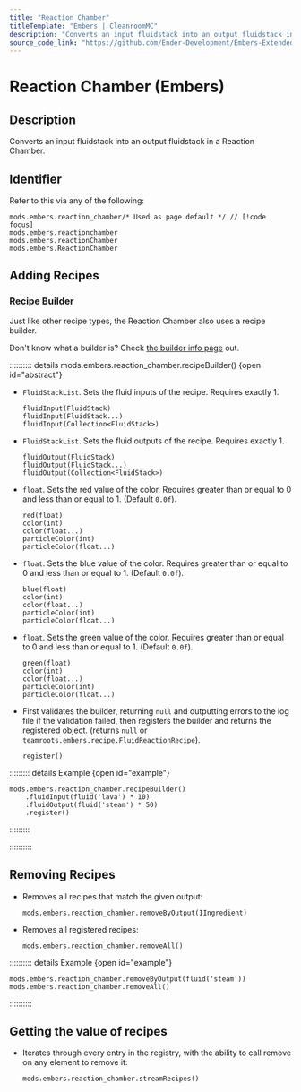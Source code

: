 ```yaml
---
title: "Reaction Chamber"
titleTemplate: "Embers | CleanroomMC"
description: "Converts an input fluidstack into an output fluidstack in a Reaction Chamber."
source_code_link: "https://github.com/Ender-Development/Embers-Extended-Life/blob/master/src/main/java/teamroots/embers/compat/groovyscript/ReactionChamber.java"
---
```


# Reaction Chamber (Embers)

## Description

Converts an input fluidstack into an output fluidstack in a Reaction Chamber.

## Identifier

Refer to this via any of the following:

```groovy:no-line-numbers {1}
mods.embers.reaction_chamber/* Used as page default */ // [!code focus]
mods.embers.reactionchamber
mods.embers.reactionChamber
mods.embers.ReactionChamber
```


## Adding Recipes

### Recipe Builder

Just like other recipe types, the Reaction Chamber also uses a recipe builder.

Don't know what a builder is? Check [the builder info page](../../getting_started/builder.md) out.

:::::::::: details mods.embers.reaction_chamber.recipeBuilder() {open id="abstract"}
- `FluidStackList`. Sets the fluid inputs of the recipe. Requires exactly 1.

    ```groovy:no-line-numbers
    fluidInput(FluidStack)
    fluidInput(FluidStack...)
    fluidInput(Collection<FluidStack>)
    ```

- `FluidStackList`. Sets the fluid outputs of the recipe. Requires exactly 1.

    ```groovy:no-line-numbers
    fluidOutput(FluidStack)
    fluidOutput(FluidStack...)
    fluidOutput(Collection<FluidStack>)
    ```

- `float`. Sets the red value of the color. Requires greater than or equal to 0 and less than or equal to 1. (Default `0.0f`).

    ```groovy:no-line-numbers
    red(float)
    color(int)
    color(float...)
    particleColor(int)
    particleColor(float...)
    ```

- `float`. Sets the blue value of the color. Requires greater than or equal to 0 and less than or equal to 1. (Default `0.0f`).

    ```groovy:no-line-numbers
    blue(float)
    color(int)
    color(float...)
    particleColor(int)
    particleColor(float...)
    ```

- `float`. Sets the green value of the color. Requires greater than or equal to 0 and less than or equal to 1. (Default `0.0f`).

    ```groovy:no-line-numbers
    green(float)
    color(int)
    color(float...)
    particleColor(int)
    particleColor(float...)
    ```

- First validates the builder, returning `null` and outputting errors to the log file if the validation failed, then registers the builder and returns the registered object. (returns `null` or `teamroots.embers.recipe.FluidReactionRecipe`).

    ```groovy:no-line-numbers
    register()
    ```

::::::::: details Example {open id="example"}
```groovy:no-line-numbers
mods.embers.reaction_chamber.recipeBuilder()
    .fluidInput(fluid('lava') * 10)
    .fluidOutput(fluid('steam') * 50)
    .register()
```

:::::::::

::::::::::

## Removing Recipes

- Removes all recipes that match the given output:

    ```groovy:no-line-numbers
    mods.embers.reaction_chamber.removeByOutput(IIngredient)
    ```

- Removes all registered recipes:

    ```groovy:no-line-numbers
    mods.embers.reaction_chamber.removeAll()
    ```

:::::::::: details Example {open id="example"}
```groovy:no-line-numbers
mods.embers.reaction_chamber.removeByOutput(fluid('steam'))
mods.embers.reaction_chamber.removeAll()
```

::::::::::

## Getting the value of recipes

- Iterates through every entry in the registry, with the ability to call remove on any element to remove it:

    ```groovy:no-line-numbers
    mods.embers.reaction_chamber.streamRecipes()
    ```

